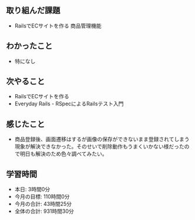 ## 取り組んだ課題
- RailsでECサイトを作る 商品管理機能
## わかったこと
- 特になし
## 次やること
- RailsでECサイトを作る
- Everyday Rails - RSpecによるRailsテスト入門
## 感じたこと
- 商品登録後、画面遷移はするが画像の保存ができないまま登録されてしまう現象が解決できなかった。そのせいで削除動作もうまくいかない様だったので明日も解決のため色々調べてみたい。
## 学習時間
- 本日: 3時間0分
- 今月の目標: 110時間0分
- 今月の合計: 43時間25分
- 全体の合計: 931時間30分

